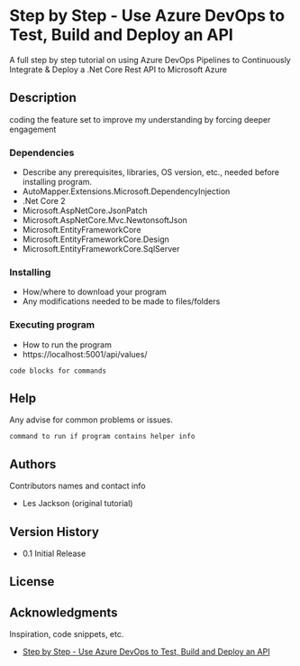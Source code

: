 
# Step by Step - Use Azure DevOps to Test, Build and Deploy an API

A full step by step tutorial on using Azure DevOps Pipelines to Continuously Integrate & Deploy a .Net Core Rest API to Microsoft Azure

## Description

coding the feature set to improve my understanding by forcing deeper engagement

### Dependencies

* Describe any prerequisites, libraries, OS version, etc., needed before installing program.
* AutoMapper.Extensions.Microsoft.DependencyInjection
* .Net Core 2
* Microsoft.AspNetCore.JsonPatch
* Microsoft.AspNetCore.Mvc.NewtonsoftJson
* Microsoft.EntityFrameworkCore
* Microsoft.EntityFrameworkCore.Design
* Microsoft.EntityFrameworkCore.SqlServer

### Installing

* How/where to download your program
* Any modifications needed to be made to files/folders

### Executing program

* How to run the program
* https://localhost:5001/api/values/<id>
```
code blocks for commands
```

## Help

Any advise for common problems or issues.
```
command to run if program contains helper info
```

## Authors

Contributors names and contact info

* Les Jackson (original tutorial)

## Version History

* 0.1 Initial Release

## License

## Acknowledgments

Inspiration, code snippets, etc.
* [Step by Step - Use Azure DevOps to Test, Build and Deploy an API](https://www.youtube.com/watch?v=SOtC1VLZKm4)
